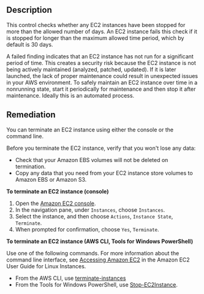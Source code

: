 ## Description

This control checks whether any EC2 instances have been stopped for more than the allowed number of days. An EC2 instance fails this check if it is stopped for longer than the maximum allowed time period, which by default is 30 days.

A failed finding indicates that an EC2 instance has not run for a significant period of time. This creates a security risk because the EC2 instance is not being actively maintained (analyzed, patched, updated). If it is later launched, the lack of proper maintenance could result in unexpected issues in your AWS environment. To safely maintain an EC2 instance over time in a nonrunning state, start it periodically for maintenance and then stop it after maintenance. Ideally this is an automated process.

## Remediation

You can terminate an EC2 instance using either the console or the command line.

Before you terminate the EC2 instance, verify that you won't lose any data:
- Check that your Amazon EBS volumes will not be deleted on termination.
- Copy any data that you need from your EC2 instance store volumes to Amazon EBS or Amazon S3.

**To terminate an EC2 instance (console)**

1. Open the [Amazon EC2 console](https://console.aws.amazon.com/ec2/).
2. In the navigation pane, under `Instances`, choose `Instances`.
3. Select the instance, and then choose `Actions`, `Instance State`, `Terminate`.
4. When prompted for confirmation, choose `Yes`, `Terminate`.

**To terminate an EC2 instance (AWS CLI, Tools for Windows PowerShell)**

Use one of the following commands. For more information about the command line interface, see [Accessing Amazon EC2](https://docs.aws.amazon.com/AWSEC2/latest/UserGuide/concepts.html#access-ec2) in the Amazon EC2 User Guide for Linux Instances.

- From the AWS CLI, use [terminate-instances](https://docs.aws.amazon.com/cli/latest/reference/ec2/terminate-instances.html)
- From the Tools for Windows PowerShell, use [Stop-EC2Instance](https://docs.aws.amazon.com/powershell/latest/reference/items/Stop-EC2Instance.html).